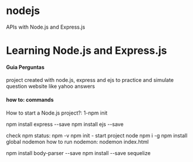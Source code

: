 # nodejs
APIs with Node.js and Express.js

<h1>Learning Node.js and Express.js</h1>

<h4>Guia Perguntas</h4>

<p>project created with node.js, express and ejs to practice and simulate question website like yahoo answers</p>


<h4>how to: commands </h4>
How to start a Node.js project?:
1-npm init 

npm install express --save
npm install ejs --save

check npm status: npm -v
npm init - start project node
npm i -g npm install global nodemon
how to run nodemon: nodemon index.html

npm install body-parser --save
npm install --save sequelize